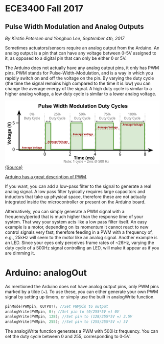# ECE3400 Fall 2017

## Pulse Width Modulation and Analog Outputs

*By Kirstin Petersen and Yonghun Lee, September 4th, 2017*

Sometimes actuators/sensors require an analog output from the Arduino. An analog output is a pin that can have any voltage between 0-5V assigned to it, as opposed to a digital pin that can only be either 0 or 5V. 

The Arduino does not actually have any analog output pins, it only has PWM pins. PWM stands for Pulse-Width-Modulation, and is a way in which you rapidly switch on and off the voltage on the pin. By varying the duty cycle (the time the signal remains high compared to the time it is low) you can change the average energy of the signal. A high duty cycle is similar to a higher analog voltage, a low duty cycle is similar to a lower analog voltage.

![PWM_explanation](./PWM_DC.png)
[(Source)](https://eco-led.ca/news/)

[Arduino has a great description of PWM](https://www.arduino.cc/en/Tutorial/PWM).

If you want, you can add a low-pass filter to the signal to generate a real analog signal. A low pass filter typically requires large capacitors and inductors that take up physical space, therefore these are not actually integrated inside the microcontroller or present on the Arduino board. 

Alternatively, you can simply generate a PWM signal with a frequency/period that is much higher than the response time of your system. That way your system acts like a low pass filter itself. An easy example is a motor, depending on its momentum it cannot react to new control signals very fast, therefore feeding in a PWM with a frequency of, e.g., 25kHz will seem to the motor like an analog signal. Another example is an LED. Since your eyes only perceives frame rates of ~26Hz, varying the duty cycle of a 500Hz signal controlling an LED, will make it appear as if you are dimming it. 

# Arduino: analogOut

As mentioned the Arduino does not have analog output pins, only PWM pins marked by a tilde (~). 
To use these, you can either generate your own PWM signal by setting up timers, or simply use the built in analogWrite function. 

```C
pinMode(PWMpin, OUTPUT); //Set PWMpin to output
analogWrite(PWMpin, 0); //Set pin to (0/255*5V =) 0V
analogWrite(PWMpin, 128); //Set pin to (128/255*5V =) 2.5V
analogWrite(PWMpin, 255); //Set pin to (255/255*5V =) 5V
```

The analogWrite function generates a PWM with 500Hz frequency. You can set the duty cycle between 0 and 255, corresponding to 0-5V. 

